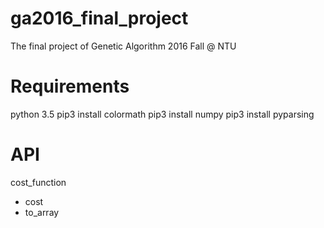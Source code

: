 # ga2016_final_project
The final project of Genetic Algorithm 2016 Fall @ NTU 

# Requirements
python 3.5
pip3 install colormath
pip3 install numpy
pip3 install pyparsing

# API
cost_function
- cost
- to_array